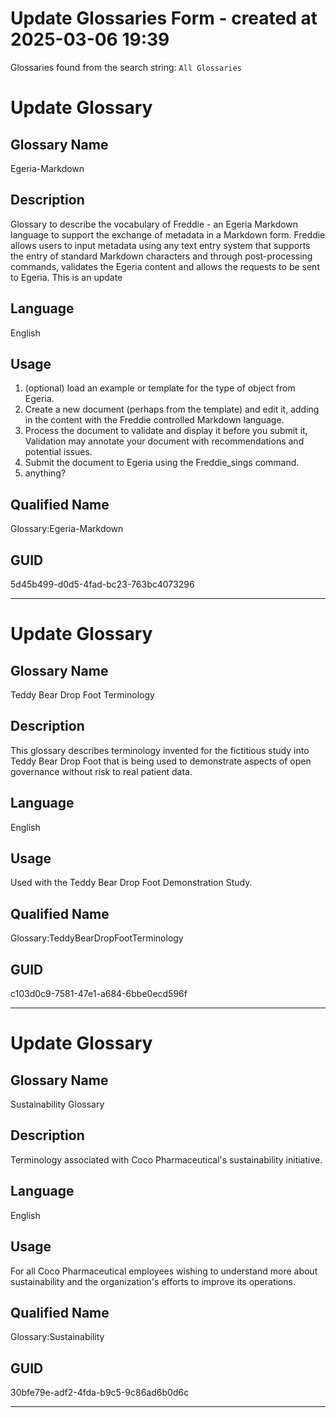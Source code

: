 # Update Glossaries Form - created at 2025-03-06 19:39
Glossaries found from the search string:  `All Glossaries`

# Update Glossary

## Glossary Name 
Egeria-Markdown

## Description
Glossary to describe the vocabulary of Freddie - an Egeria Markdown language to support the exchange of metadata in a Markdown form.
Freddie allows users to input metadata using any text entry system that supports the entry of standard Markdown characters and through post-processing
commands, validates the Egeria content and allows the requests to be sent to Egeria. This is an update

## Language
English

## Usage
1) (optional) load an example or template for the type of object from Egeria.
2) Create a new document (perhaps from the template) and edit it, adding in the content with the Freddie controlled Markdown language.
3) Process the document to validate and display it before you submit it, Validation may annotate your document with recommendations and potential issues.
4) Submit the document to Egeria using the Freddie_sings command.
5) anything?

## Qualified Name
Glossary:Egeria-Markdown

## GUID
5d45b499-d0d5-4fad-bc23-763bc4073296


---

# Update Glossary

## Glossary Name 
Teddy Bear Drop Foot Terminology

## Description
This glossary describes terminology invented for the fictitious study into Teddy Bear Drop Foot that is being used to demonstrate aspects of open governance without risk to real patient data. 

## Language
English

## Usage
Used with the Teddy Bear Drop Foot Demonstration Study.

## Qualified Name
Glossary:TeddyBearDropFootTerminology

## GUID
c103d0c9-7581-47e1-a684-6bbe0ecd596f


---

# Update Glossary

## Glossary Name 
Sustainability Glossary

## Description
Terminology associated with Coco Pharmaceutical's sustainability initiative.

## Language
English

## Usage
For all Coco Pharmaceutical employees wishing to understand more about sustainability and the organization's efforts to improve its operations.

## Qualified Name
Glossary:Sustainability

## GUID
30bfe79e-adf2-4fda-b9c5-9c86ad6b0d6c


---

